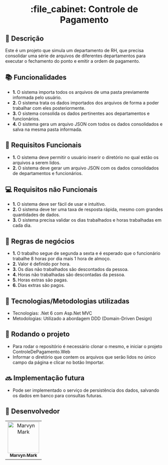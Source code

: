 <h1 align="center">:file_cabinet: Controle de Pagamento</h1>

## :memo: Descrição
Este é um projeto que simula um departamento de RH, que precisa consolidar uma série de arquivos de diferentes departamentos para executar o fechamento do ponto e emitir a ordem de pagamento.

## :books: Funcionalidades
* <b>1. </b> O sistema importa todos os arquivos de uma pasta previamente informada pelo usuário.
* <b>2. </b> O sistema trata os dados importados dos arquivos de forma a poder trabalhar com eles posteriormente.
* <b>3. </b> O sistema consolida os dados pertinentes aos departamentos e funcionários.
* <b>4. </b> O sistema gera um arquivo JSON com todos os dados consolidados e salva na mesma pasta informada.

## :iphone: Requisitos Funcionais
* <b>1. </b> O sistema deve permitir o usuário inserir o diretório no qual estão os arquivos a serem lidos.
* <b>2. </b> O sistema deve gerar um arquivo JSON com os dados consolidados de departamentos e funcionários.

## :computer: Requisitos não Funcionais
* <b>1. </b> O sistema deve ser fácil de usar e intuitivo.
* <b>2. </b> O sistema deve ter uma taxa de resposta rápida, mesmo com grandes quantidades de dados.
* <b>3. </b> O sistema precisa validar os dias trabalhados e horas trabalhadas em cada dia.

## :page_facing_up: Regras de negócios
* <b>1. </b> O trabalho segue de segunda a sexta e é esperado que o funcionário trabalhe 8 horas por dia mais 1 hora de almoço.
* <b>2. </b> Valor é definido por hora.
* <b>3. </b> Os dias não trabalhados são descontados da pessoa.
* <b>4. </b> Horas não trabalhadas são descontadas da pessoa.
* <b>5. </b> Horas extras são pagas.
* <b>6. </b> Dias extras são pagos.

## :wrench: Tecnologias/Metodologias utilizadas
* Tecnologias: .Net 6 com Asp.Net MVC
* Metodologias: Utilizado a abordagem DDD (Domain-Driven Design) 

## :rocket: Rodando o projeto
* Para rodar o repositório é necessário clonar o mesmo, e iniciar o projeto ControleDePagamento.Web
* Informar o diretório que contem os arquivos que serão lidos no único campo da página e clicar no botão Importar. 

## :soon: Implementação futura
* Pode ser implementado o serviço de persistência dos dados, salvando os dados em banco para consultas futuras.


## :handshake: Desenvolvedor 
<table>
  <tr>
    <td align="center">
      <a href="https://github.com/MarvynMark">
        <img src="https://avatars.githubusercontent.com/u/71413472?v=4" width="100px;" alt="Marvyn Mark"/><br>
        <sub>
          <b>Marvyn Mark</b>
        </sub>
      </a>
    </td>
  </tr>
</table>
